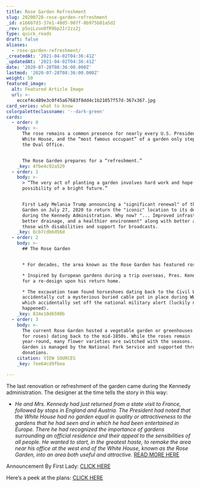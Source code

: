 ```yaml
---
title: Rose Garden Refreshment
slug: 20200728-rose-garden-refreshment
_id: e16607d3-37e1-40d5-907f-8b975b01a5d2
_rev: p5oiLzuoOfR9bp21r2zz2j
type: quick_reads
draft: false
aliases:
  - rose-garden-refreshment/
_createdAt: '2021-04-02T04:36:41Z'
_updatedAt: '2021-04-02T04:36:41Z'
date: '2020-07-28T08:36:00.000Z'
lastmod: '2020-07-28T08:36:00.000Z'
weight: 50
featured_image:
  alt: Featured Article Image
  url: >-
    eccef4c489e3c0f45a67683f8dd4c1b21057f57d-367x367.jpg
card_series: what to know
colorpaletteclassname: '--dark-green'
cards:
  - order: 0
    body: >-
      The rose remains a common presence for nearly every U.S. President at The
      White House, and the “most famous occupant” of a garden only steps from
      the Oval Office.


      The Rose Garden prepares for a “refreshment.”
    _key: 4fbe4c92a529
  - order: 1
    body: >-
      > “The very act of planting a garden involves hard work and hope in the
      possibility of a bright future.”


      First Lady Melania Trump announcing a "significant renewal" of the Rose
      Garden on July 27, 2020 to return the "iconic" location to its design
      during the Kennedy Administration. Why now? "... Improved infrastructure,
      better drainage, and a healthier environment" along with better access for
      those with disabilities and support for broadcasts.
    _key: bcb7cdb6d56d
  - order: 2
    body: >-
      ## The Rose Garden


      * For decades, the area known as the Rose Garden has featured roses.

      * Inspired by European gardens during a trip overseas, Pres. Kennedy asked
      for a re-design upon his return home.

      * The excavation team found horseshoes dating back to the Civil War, and
      accidentally cut a mysterious buried cable put in place during WWII –
      which accidentally set off the national military alert (luckily nothing
      happened).
    _key: 834e10d6590b
  - order: 3
    body: >-
      The current Rose Garden hosted a vegetable garden or greenhouses (even one
      for roses) dating back to the mid-1850s. While the roses remain
      year-round, many flower varieties are switched with the seasons. The Rose
      Garden is managed by the National Park Service and supported through
      donations.
    citation: VIEW SOURCES
    _key: 7ee64cd9fbea

---
```

The last renovation or refreshment of the garden came during the Kennedy administration. The designer at the time tells the story in this way:

* _He and Mrs. Kennedy had just returned from a state visit to France, followed by stops in England and Austria. The President had noted that the White House had no garden equal in quality or attractiveness to the gardens that he had seen and in which he had been entertained in Europe. There he had recognized the importance of gardens surrounding an official residence and their appeal to the sensibilities of all people._ _He wanted to start, in the greatest haste, to remake the area near his office at the west end of the White House, known as the Rose Garden, into an area both useful and attractive._ [READ MORE HERE](https://www.whitehouse.gov/briefings-statements/first-lady-melania-trump-announces-plans-restore-enhance-white-house-rose-garden/)

Announcement By First Lady: [CLICK HERE](https://www.whitehouse.gov/briefings-statements/first-lady-melania-trump-announces-plans-restore-enhance-white-house-rose-garden/)

Here’s a peek at the plans: [CLICK HERE](https://www.ovsla.com/wp-content/uploads/2020/07/White-House-Rose-Garden-Landscape-Report.pdf)
